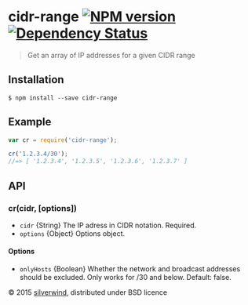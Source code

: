 # cidr-range [![NPM version](https://img.shields.io/npm/v/cidr-range.svg?style=flat)](https://www.npmjs.org/package/cidr-range) [![Dependency Status](http://img.shields.io/david/silverwind/cidr-range.svg?style=flat)](https://david-dm.org/silverwind/cidr-range)
> Get an array of IP addresses for a given CIDR range

## Installation
```
$ npm install --save cidr-range
```

## Example
```js
var cr = require('cidr-range');

cr('1.2.3.4/30');
//=> [ '1.2.3.4', '1.2.3.5', '1.2.3.6', '1.2.3.7' ]
```

## API
### cr(cidr, [options])
- `cidr` {String} The IP adress in CIDR notation. Required.
- `options` {Object} Options object.

#### Options
- `onlyHosts` {Boolean} Whether the network and broadcast addresses should be excluded. Only works for /30 and below. Default: false.

© 2015 [silverwind](https://github.com/silverwind), distributed under BSD licence
